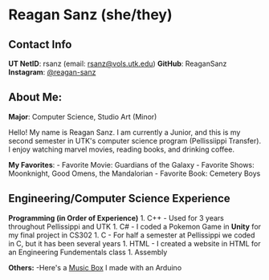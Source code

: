 
# Reagan Sanz (she/they)

## Contact Info
**UT NetID**: rsanz (email: rsanz@vols.utk.edu)
**GitHub**: ReaganSanz
**Instagram**: [@reagan-sanz](https://instagram.com/reagan_sanz?igshid=OGQ5ZDc2ODk2ZA==)

## About Me:

**Major**: Computer Science, Studio Art (Minor)

Hello! My name is Reagan Sanz. I am currently a Junior, and this is my second semester in UTK's computer science
program (Pellissiippi Transfer). I enjoy watching marvel movies, reading books, and drinking coffee. 

**My Favorites**:
	- Favorite Movie: Guardians of the Galaxy
	- Favorite Shows: Moonknight, Good Omens, the Mandalorian
	- Favorite Book: Cemetery Boys


## Engineering/Computer Science Experience
**Programming (in Order of Experience)**
	1. C++
		- Used for 3 years throughout Pellissippi and UTK
	1. C#
		- I coded a Pokemon Game in **Unity** for my final project in CS302
	1. C
		- For half a semester at Pellissippi we coded in C, but it has been several years 
	1. HTML
		- I created a website in HTML for an Engineering Fundementals class
	1. Assembly

**Others:**
-Here's a [Music Box](https://www.tinkercad.com/things/agFEnS1d7ws) I made with an Arduino



